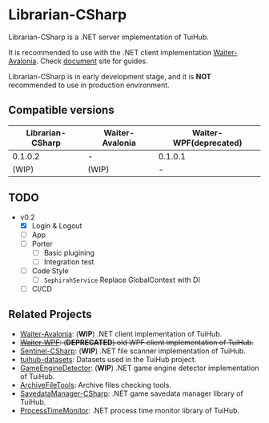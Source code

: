 # Librarian-CSharp

Librarian-CSharp is a .NET server implementation of TuiHub.  

It is recommended to use with the .NET client implementation [Waiter-Avalonia](https://github.com/tuihub/Waiter-Avalonia). Check [document](https://docs.tuihub.org) site for guides.  

Librarian-CSharp is in early development stage, and it is **NOT** recommended to use in production environment.  

## Compatible versions

| Librarian-CSharp | Waiter-Avalonia | Waiter-WPF(**deprecated**) |
|------------------|-----------------|----------------------------|
|0.1.0.2|-|0.1.0.1|
|(WIP)|(WIP)|-|

## TODO

- v0.2
  - [x] Login & Logout
  - [ ] App
  - [ ] Porter
	- [ ] Basic plugining
	- [ ] Integration test
  - [ ] Code Style
	- [ ] `SephirahService` Replace GlobalContext with DI
  - [ ] CI/CD

## Related Projects

- [Waiter-Avalonia](https://github.com/tuihub/Waiter-Avalonia): (**WIP**) .NET client implementation of TuiHub.
- ~~[Waiter-WPF](https://github.com/tuihub/Waiter-WPF): (**DEPRECATED**) old WPF client implementation of TuiHub.~~
- [Sentinel-CSharp](https://github.com/tuihub/Sentinel-CSharp): (**WIP**) .NET file scanner implementation of TuiHub.
- [tuihub-datasets](https://github.com/tuihub/tuihub-datasets): Datasets used in the TuiHub project.
- [GameEngineDetector](https://github.com/tuihub/GameEngineDetector): (**WIP**) .NET game engine detector implementation of TuiHub.
- [ArchiveFileTools](https://github.com/Tabing010102/ArchiveFileTools): Archive files checking tools.
- [SavedataManager-CSharp](https://github.com/tuihub/SavedataManager-CSharp): .NET game savedata manager library of TuiHub.
- [ProcessTimeMonitor](https://github.com/tuihub/ProcessTimeMonitor): .NET process time monitor library of TuiHub.

